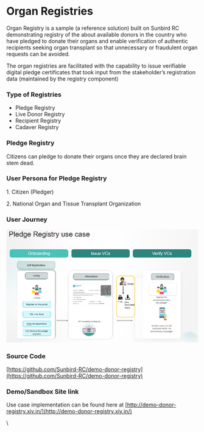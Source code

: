 # Organ Registries

Organ Registry is a sample (a reference solution) built on Sunbird RC demonstrating registry of the about available donors in the country who have pledged to donate their organs and enable verification of authentic recipients seeking organ transplant so that unnecessary or fraudulent organ requests can be avoided.

The organ registries are facilitated with the capability to issue verifiable digital pledge certificates that took input from the stakeholder’s registration data (maintained by the registry component)

### Type of Registries

* Pledge Registry
* Live Donor Registry
* Recipient Registry
* Cadaver Registry

### Pledge Registry

Citizens can pledge to donate their organs once they are declared brain stem dead.&#x20;

### User Persona for Pledge Registry

1\.     Citizen (Pledger)

2\.     National Organ and Tissue Transplant Organization

### User Journey

<img src="../.gitbook/assets/image (24).png" alt="" data-size="original">



### Source Code

[https://github.com/Sunbird-RC/demo-donor-registry](https://github.com/Sunbird-RC/demo-donor-registry)

### Demo/Sandbox Site link

Use case implementation can be found here at [http://demo-donor-registry.xiv.in/](http://demo-donor-registry.xiv.in/)

\
